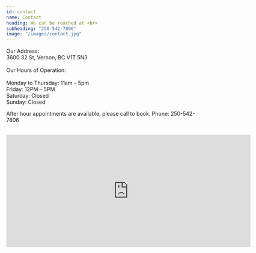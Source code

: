 ```yaml
---
id: contact
name: Contact
heading: We can be reached at <br>
subheading: "250-542-7806"
image: "/images/contact.jpg"
---
```



Our Address: <br>
3600 32 St, Vernon, BC  V1T 5N3 <br>
<br>
Our Hours of Operation: <br>
<br>
Monday to Thursday: 11am – 5pm <br>
Friday: 12PM – 5PM <br>
Saturday: Closed <br>
Sunday: Closed <br>

After hour appointments are available, please call to book.
Phone: 250-542-7806

<br>

<iframe src="https://www.google.com/maps/embed?pb=!1m14!1m8!1m3!1d10201.076302739204!2d-119.2741318!3d50.2682343!3m2!1i1024!2i768!4f13.1!3m3!1m2!1s0x0%3A0x3474bedea14f47c0!2sAll%20In%20One%20Alterations!5e0!3m2!1sen!2sca!4v1619409281713!5m2!1sen!2sca" width="650" height="300" frameborder="0" style="border:0" allowfullscreen></iframe>
